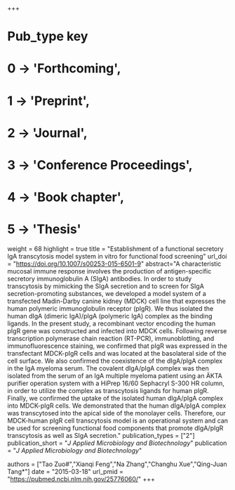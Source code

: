 +++
# Pub_type key
# 0 -> 'Forthcoming',
# 1 -> 'Preprint',
# 2 -> 'Journal',
# 3 -> 'Conference Proceedings',
# 4 -> 'Book chapter',
# 5 -> 'Thesis'

weight = 68
highlight = true
title = "Establishment of a functional secretory IgA transcytosis model system in vitro for functional food screening"
url_doi = "https://doi.org/10.1007/s00253-015-6501-9"
abstract="A characteristic mucosal immune response involves the production of antigen-specific secretory immunoglobulin A (SIgA) antibodies. In order to study transcytosis by mimicking the SIgA secretion and to screen for SIgA secretion-promoting substances, we developed a model system of a transfected Madin-Darby canine kidney (MDCK) cell line that expresses the human polymeric immunoglobulin receptor (pIgR). We thus isolated the human dIgA (dimeric IgA)/pIgA (polymeric IgA) complex as the binding ligands. In the present study, a recombinant vector encoding the human pIgR gene was constructed and infected into MDCK cells. Following reverse transcription polymerase chain reaction (RT-PCR), immunoblotting, and immunofluorescence staining, we confirmed that pIgR was expressed in the transfectant MDCK-pIgR cells and was located at the basolateral side of the cell surface. We also confirmed the coexistence of the dIgA/pIgA complex in the IgA myeloma serum. The covalent dIgA/pIgA complex was then isolated from the serum of an IgA multiple myeloma patient using an ÄKTA purifier operation system with a HiPrep 16/60 Sephacryl S-300 HR column, in order to utilize the complex as transcytosis ligands for human pIgR. Finally, we confirmed the uptake of the isolated human dIgA/pIgA complex into MDCK-pIgR cells. We demonstrated that the human dIgA/pIgA complex was transcytosed into the apical side of the monolayer cells. Therefore, our MDCK-human pIgR cell transcytosis model is an operational system and can be used for screening functional food components that promote dIgA/pIgR transcytosis as well as SIgA secretion."
publication_types = ["2"]
publication_short = "*J Applied Microbiology and Biotechnology*"
publication = "*J Applied Microbiology and Biotechnology*"

authors = ["Tao Zuo#","Xianqi Feng","Na Zhang","Changhu Xue","Qing-Juan Tang*"]
date = "2015-03-18"
url_pmid = "https://pubmed.ncbi.nlm.nih.gov/25776060/"
+++
